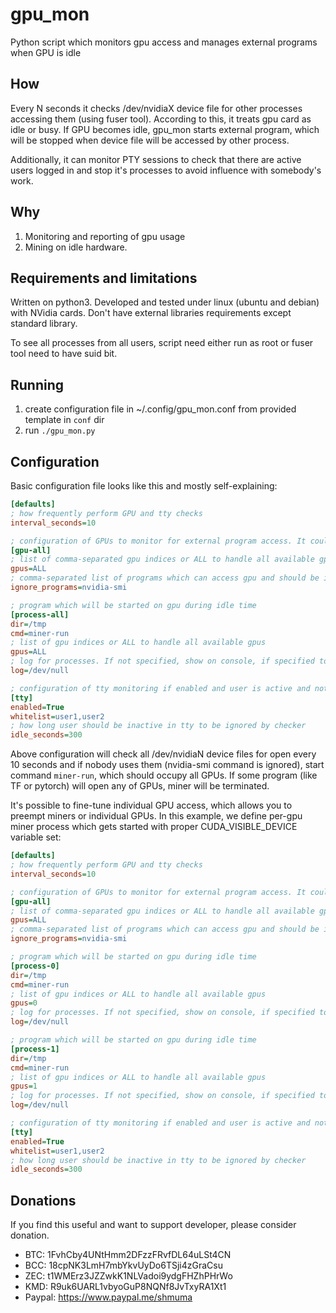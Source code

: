 # gpu_mon
Python script which monitors gpu access and manages external programs when GPU is idle

## How

Every N seconds it checks /dev/nvidiaX device file for other processes accessing them (using fuser tool). 
According to this, it treats gpu card as idle or busy. If GPU becomes idle, gpu_mon starts external program, which will 
be stopped when device file will be accessed by other process.
 
Additionally, it can monitor PTY sessions to check that there are active users logged in and stop it's processes to 
avoid influence with somebody's work.

## Why

1. Monitoring and reporting of gpu usage
2. Mining on idle hardware.

## Requirements and limitations

Written on python3. Developed and tested under linux (ubuntu and debian) with NVidia cards. Don't have external 
libraries requirements except standard library.

To see all processes from all users, script need either run as root or fuser tool need to have suid bit.
  
## Running

1. create configuration file in ~/.config/gpu_mon.conf from provided template in `conf` dir
2. run `./gpu_mon.py`

## Configuration

Basic configuration file looks like this and mostly self-explaining:
```ini
[defaults]
; how frequently perform GPU and tty checks
interval_seconds=10

; configuration of GPUs to monitor for external program access. It could be several such sections with 'gpu-' prefix
[gpu-all]
; list of comma-separated gpu indices or ALL to handle all available gpus
gpus=ALL
; comma-separated list of programs which can access gpu and should be ignored
ignore_programs=nvidia-smi

; program which will be started on gpu during idle time
[process-all]
dir=/tmp
cmd=miner-run
; list of gpu indices or ALL to handle all available gpus
gpus=ALL
; log for processes. If not specified, show on console, if specified to file, data will be appended
log=/dev/null

; configuration of tty monitoring if enabled and user is active and not in whitelist, all processes will be stopped
[tty]
enabled=True
whitelist=user1,user2
; how long user should be inactive in tty to be ignored by checker
idle_seconds=300
```

Above configuration will check all /dev/nvidiaN device files for open every 10 seconds and if nobody uses them 
(nvidia-smi command is ignored), start command `miner-run`, which should occupy all GPUs.
If some program (like TF or pytorch) will open any of GPUs, miner will be terminated.

It's possible to fine-tune individual GPU access, which allows you to preempt miners or individual GPUs. In this example, we define per-gpu miner process which gets started with proper CUDA_VISIBLE_DEVICE variable set:
```ini
[defaults]
; how frequently perform GPU and tty checks
interval_seconds=10

; configuration of GPUs to monitor for external program access. It could be several such sections with 'gpu-' prefix
[gpu-all]
; list of comma-separated gpu indices or ALL to handle all available gpus
gpus=ALL
; comma-separated list of programs which can access gpu and should be ignored
ignore_programs=nvidia-smi

; program which will be started on gpu during idle time
[process-0]
dir=/tmp
cmd=miner-run
; list of gpu indices or ALL to handle all available gpus
gpus=0
; log for processes. If not specified, show on console, if specified to file, data will be appended
log=/dev/null

; program which will be started on gpu during idle time
[process-1]
dir=/tmp
cmd=miner-run  
; list of gpu indices or ALL to handle all available gpus
gpus=1
; log for processes. If not specified, show on console, if specified to file, data will be appended
log=/dev/null

; configuration of tty monitoring if enabled and user is active and not in whitelist, all processes will be stopped
[tty]
enabled=True
whitelist=user1,user2
; how long user should be inactive in tty to be ignored by checker
idle_seconds=300
```

## Donations

If you find this useful and want to support developer, please consider donation.

* BTC: 1FvhCby4UNtHmm2DFzzFRvfDL64uLSt4CN
* BCC: 18cpNK3LmH7mbYkvUyDo6TSji4zGraCsu
* ZEC: t1WMErz3JZZwkK1NLVadoi9ydgFHZhPHrWo
* KMD: R9uk6UARL1vbyoGuP8NQNf8JvTxyRA1Xt1
* Paypal: https://www.paypal.me/shmuma
